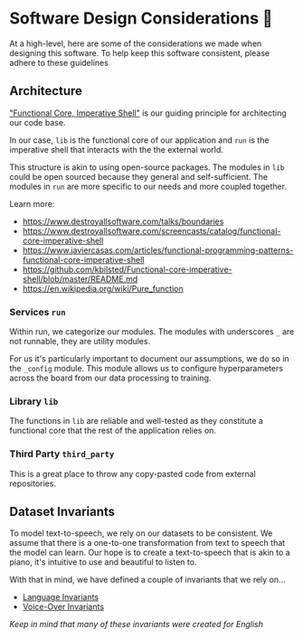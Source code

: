 # Software Design Considerations  :nail_care:

At a high-level, here are some of the considerations we made when designing this
software. To help keep this software consistent, please adhere to these guidelines

## Architecture

["Functional Core, Imperative Shell"](https://www.destroyallsoftware.com/screencasts/catalog/functional-core-imperative-shell)
is our guiding principle for architecting our code base.

In our case, `lib` is the functional core of our application and `run` is the imperative shell that
interacts with the the external world.

This structure is akin to using open-source packages. The modules in `lib` could be open sourced
because they general and self-sufficient. The modules in `run` are more specific to our needs
and more coupled together.

Learn more:

- <https://www.destroyallsoftware.com/talks/boundaries>
- <https://www.destroyallsoftware.com/screencasts/catalog/functional-core-imperative-shell>
- <https://www.javiercasas.com/articles/functional-programming-patterns-functional-core-imperative-shell>
- <https://github.com/kbilsted/Functional-core-imperative-shell/blob/master/README.md>
- <https://en.wikipedia.org/wiki/Pure_function>

### Services `run`

Within run, we categorize our modules. The modules with underscores `_` are not runnable, they
are utility modules.

For us it's particularly important to document our assumptions, we do so in the `_config` module.
This module allows us to configure hyperparameters across the board from our data processing
to training.

### Library `lib`

The functions in `lib` are reliable and well-tested as they constitute a functional core that
the rest of the application relies on.

### Third Party `third_party`

This is a great place to throw any copy-pasted code from external repositories.

## Dataset Invariants

To model text-to-speech, we rely on our datasets to be consistent. We assume that there is a
one-to-one transformation from text to speech that the model can learn. Our hope is to create
a text-to-speech that is akin to a piano, it's intuitive to use and beautiful to listen to.

With that in mind, we have defined a couple of invariants that we rely on...

- [Language Invariants](/docs/LANGUAGE_INVARIANTS.md)
- [Voice-Over Invariants](/docs/VOICE_OVER_INVARIANTS.md)

*Keep in mind that many of these invariants were created for English*

